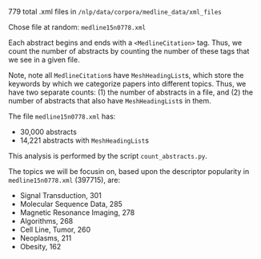 779 total .xml files in `/nlp/data/corpora/medline_data/xml_files`

Chose file at random: `medline15n0778.xml`

Each abstract begins and ends with a `<MedlineCitation>` tag.  Thus, we count the number of abstracts by counting the number of these tags that we see in a given file.

Note, note all `MedlineCitation`s have `MeshHeadingList`s, which store the keywords by which we categorize papers into different topics.  Thus, we have two separate counts: (1) the number of abstracts in a file, and (2) the number of abstracts that also have `MeshHeadingList`s in them.

The file `medline15n0778.xml` has:

 - 30,000 abstracts
 - 14,221 abstracts with `MeshHeadingList`s

This analysis is performed by the script `count_abstracts.py`.

The topics we will be focusin on, based upon the descriptor popularity in `medline15n0778.xml` (397715), are:

 - Signal Transduction, 301
 - Molecular Sequence Data, 285
 - Magnetic Resonance Imaging, 278
 - Algorithms, 268
 - Cell Line, Tumor, 260
 - Neoplasms, 211
 - Obesity, 162